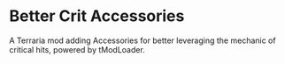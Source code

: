 # Better Crit Accessories

A Terraria mod adding Accessories for better leveraging the mechanic of critical hits, powered by tModLoader.